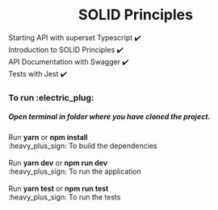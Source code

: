 # <div align="center">SOLID Principles</div>

Starting API with superset Typescript :heavy_check_mark:
<br>
Introduction to SOLID Principles :heavy_check_mark:
<br>
API Documentation with Swagger :heavy_check_mark:
<br>
Tests with Jest :heavy_check_mark:
<br>
<h3>To run :electric_plug: </h3>
<h5>Open terminal in folder where you have cloned the project.</h5>
Run <strong>yarn</strong> or <strong>npm install</strong>
<br>
:heavy_plus_sign: To build the dependencies
<br><br>
Run <strong>yarn dev</strong> or <strong>npm run dev</strong> 
<br>
:heavy_plus_sign: To run the application
<br><br>
Run <strong>yarn test</strong> or <strong>npm run test</strong>
<br>
:heavy_plus_sign: To run the tests